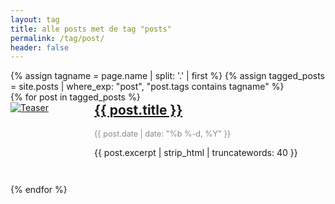```yaml
---
layout: tag
title: alle posts met de tag "posts"
permalink: /tag/post/
header: false
---
```



<div class="tag-post-list">
{% assign tagname = page.name | split: '.' | first %}
{% assign tagged_posts = site.posts | where_exp: "post", "post.tags contains tagname" %}
<div class="tag-post-list">
    {% for post in tagged_posts %}
        <div class="tag-post-item" style="display: flex; align-items: flex-start; margin-bottom: 2em;">
            <div class="tag-post-teaser" style="flex: 0 0 120px; margin-right: 1em;">
                <a href="{{ post.url | relative_url }}">
                    <img src="{{ post.teaser | default: '/assets/images/bull200px.webp' }}" alt="Teaser" style="max-width: 120px; height: auto; display: block;">
                </a>
            </div>
            <div class="tag-post-content" style="flex: 1 1 0%;">
                <h2 style="margin-top:0;">
                    <a href="{{ post.url | relative_url }}">{{ post.title }}</a>
                </h2>
                <div class="tag-post-date" style="color: #888; font-size: 0.9em; margin-bottom: 0.5em;">
                        {{ post.date | date: "%b %-d, %Y" }}
                </div>
                <p>{{ post.excerpt | strip_html | truncatewords: 40 }}</p>
            </div>
        </div>
    {% endfor %}
</div>